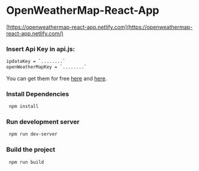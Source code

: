 
# OpenWeatherMap-React-App
[https://openweathermap-react-app.netlify.com](https://openweathermap-react-app.netlify.com/) 


### Insert Api Key in api.js:

```sh
ipdataKey = `........`
openWeatherMapKey = `........`
```
You can get them for free [here](https://openweathermap.org/) and [here](https://ipdata.co/). 

### Install Dependencies
```sh
 npm install 
```

### Run development server
```sh
 npm run dev-server
```

### Build the project
```sh
 npm run build
```
